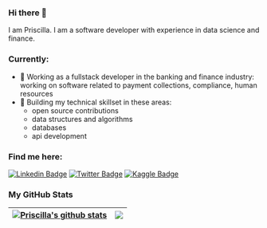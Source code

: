 ### Hi there 👋
I am Priscilla. I am a software developer with experience in data science and finance. 

### Currently:
- 💼 Working as a fullstack developer in the banking and finance industry: working on software related to payment collections, compliance, human resources
- 🔭 Building my technical skillset in these areas:
    - open source contributions
    - data structures and algorithms
    - databases
    - api development


### Find me here:
[![Linkedin Badge](https://img.shields.io/badge/-LinkedIn-blue?style=flat-square&logo=Linkedin&logoColor=white&link=https://www.linkedin.com/in/priscillabaah/)](https://www.linkedin.com/in/priscillabaah/)
[![Twitter Badge](http://img.shields.io/badge/-Twitter-blue?style=flat-square&logo=twitter&link=https://twitter.com/ofosua_x)](https://twitter.com/ofosua_x) 
[![Kaggle Badge](https://img.shields.io/badge/-Kaggle-blue?style=flat-square&logo=kaggle&logoColor=white&link=https://www.kaggle.com/priscillabaah)](https://www.kaggle.com/priscillabaah) 

### My GitHub Stats
  
| <a href="https://github-readme-stats.vercel.app"><img align="center" src="https://github-readme-stats.vercel.app/api?username=Priscilla-B&count_private=true&include_all_commits=true&show_icons=true&theme=dark" alt="Priscilla's github stats" /></a> | <a href="https://github-readme-stats.vercel.app"><img align="center" src="https://github-readme-stats.vercel.app/api/top-langs/?username=Priscilla-B&theme=dark&layout=compact&hide=jupyter%20notebook" /></a> |
| ------------- | ------------- |

  
<!-- ### What I'm listening to

  [![spotify-github-profile](https://spotify-github-profile.vercel.app/api/view?uid=31qaoyifydgwuac7ggfxwj5togta&cover_image=true&theme=default)](https://github.com/kittinan/spotify-github-profile) -->
  
